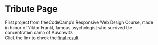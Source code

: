 # Tribute Page

First project from freeCodeCamp's Responsive Web Design Course, made in honor of Viktor Frankl, famous psychologist who survived the concentration camp of Auschwitz.<br>
Click the link to check the <a href="https://manuelandrade1.github.io/TributePage/tributepage.html">final result</a>
